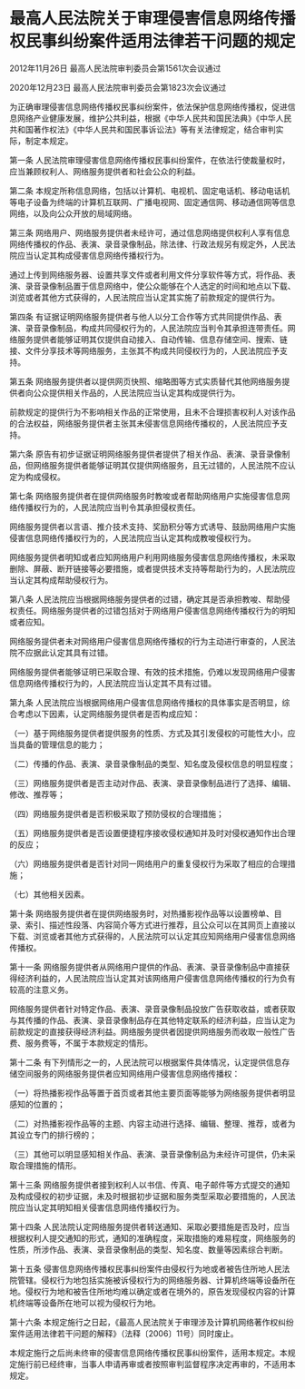 # 最高人民法院关于审理侵害信息网络传播权民事纠纷案件适用法律若干问题的规定

2012年11月26日 最高人民法院审判委员会第1561次会议通过

2020年12月23日 最高人民法院审判委员会第1823次会议通过

<!-- INFO END -->

为正确审理侵害信息网络传播权民事纠纷案件，依法保护信息网络传播权，促进信息网络产业健康发展，维护公共利益，根据《中华人民共和国民法典》《中华人民共和国著作权法》《中华人民共和国民事诉讼法》等有关法律规定，结合审判实际，制定本规定。

第一条 人民法院审理侵害信息网络传播权民事纠纷案件，在依法行使裁量权时，应当兼顾权利人、网络服务提供者和社会公众的利益。

第二条 本规定所称信息网络，包括以计算机、电视机、固定电话机、移动电话机等电子设备为终端的计算机互联网、广播电视网、固定通信网、移动通信网等信息网络，以及向公众开放的局域网络。

第三条 网络用户、网络服务提供者未经许可，通过信息网络提供权利人享有信息网络传播权的作品、表演、录音录像制品，除法律、行政法规另有规定外，人民法院应当认定其构成侵害信息网络传播权行为。

通过上传到网络服务器、设置共享文件或者利用文件分享软件等方式，将作品、表演、录音录像制品置于信息网络中，使公众能够在个人选定的时间和地点以下载、浏览或者其他方式获得的，人民法院应当认定其实施了前款规定的提供行为。

第四条 有证据证明网络服务提供者与他人以分工合作等方式共同提供作品、表演、录音录像制品，构成共同侵权行为的，人民法院应当判令其承担连带责任。网络服务提供者能够证明其仅提供自动接入、自动传输、信息存储空间、搜索、链接、文件分享技术等网络服务，主张其不构成共同侵权行为的，人民法院应予支持。

第五条 网络服务提供者以提供网页快照、缩略图等方式实质替代其他网络服务提供者向公众提供相关作品的，人民法院应当认定其构成提供行为。

前款规定的提供行为不影响相关作品的正常使用，且未不合理损害权利人对该作品的合法权益，网络服务提供者主张其未侵害信息网络传播权的，人民法院应予支持。

第六条 原告有初步证据证明网络服务提供者提供了相关作品、表演、录音录像制品，但网络服务提供者能够证明其仅提供网络服务，且无过错的，人民法院不应认定为构成侵权。

第七条 网络服务提供者在提供网络服务时教唆或者帮助网络用户实施侵害信息网络传播权行为的，人民法院应当判令其承担侵权责任。

网络服务提供者以言语、推介技术支持、奖励积分等方式诱导、鼓励网络用户实施侵害信息网络传播权行为的，人民法院应当认定其构成教唆侵权行为。

网络服务提供者明知或者应知网络用户利用网络服务侵害信息网络传播权，未采取删除、屏蔽、断开链接等必要措施，或者提供技术支持等帮助行为的，人民法院应当认定其构成帮助侵权行为。

第八条 人民法院应当根据网络服务提供者的过错，确定其是否承担教唆、帮助侵权责任。网络服务提供者的过错包括对于网络用户侵害信息网络传播权行为的明知或者应知。

网络服务提供者未对网络用户侵害信息网络传播权的行为主动进行审查的，人民法院不应据此认定其具有过错。

网络服务提供者能够证明已采取合理、有效的技术措施，仍难以发现网络用户侵害信息网络传播权行为的，人民法院应当认定其不具有过错。

第九条 人民法院应当根据网络用户侵害信息网络传播权的具体事实是否明显，综合考虑以下因素，认定网络服务提供者是否构成应知：

（一）基于网络服务提供者提供服务的性质、方式及其引发侵权的可能性大小，应当具备的管理信息的能力；

（二）传播的作品、表演、录音录像制品的类型、知名度及侵权信息的明显程度；

（三）网络服务提供者是否主动对作品、表演、录音录像制品进行了选择、编辑、修改、推荐等；

（四）网络服务提供者是否积极采取了预防侵权的合理措施；

（五）网络服务提供者是否设置便捷程序接收侵权通知并及时对侵权通知作出合理的反应；

（六）网络服务提供者是否针对同一网络用户的重复侵权行为采取了相应的合理措施；

（七）其他相关因素。

第十条 网络服务提供者在提供网络服务时，对热播影视作品等以设置榜单、目录、索引、描述性段落、内容简介等方式进行推荐，且公众可以在其网页上直接以下载、浏览或者其他方式获得的，人民法院可以认定其应知网络用户侵害信息网络传播权。

第十一条 网络服务提供者从网络用户提供的作品、表演、录音录像制品中直接获得经济利益的，人民法院应当认定其对该网络用户侵害信息网络传播权的行为负有较高的注意义务。

网络服务提供者针对特定作品、表演、录音录像制品投放广告获取收益，或者获取与其传播的作品、表演、录音录像制品存在其他特定联系的经济利益，应当认定为前款规定的直接获得经济利益。网络服务提供者因提供网络服务而收取一般性广告费、服务费等，不属于本款规定的情形。

第十二条 有下列情形之一的，人民法院可以根据案件具体情况，认定提供信息存储空间服务的网络服务提供者应知网络用户侵害信息网络传播权：

（一）将热播影视作品等置于首页或者其他主要页面等能够为网络服务提供者明显感知的位置的；

（二）对热播影视作品等的主题、内容主动进行选择、编辑、整理、推荐，或者为其设立专门的排行榜的；

（三）其他可以明显感知相关作品、表演、录音录像制品为未经许可提供，仍未采取合理措施的情形。

第十三条 网络服务提供者接到权利人以书信、传真、电子邮件等方式提交的通知及构成侵权的初步证据，未及时根据初步证据和服务类型采取必要措施的，人民法院应当认定其明知相关侵害信息网络传播权行为。

第十四条 人民法院认定网络服务提供者转送通知、采取必要措施是否及时，应当根据权利人提交通知的形式，通知的准确程度，采取措施的难易程度，网络服务的性质，所涉作品、表演、录音录像制品的类型、知名度、数量等因素综合判断。

第十五条 侵害信息网络传播权民事纠纷案件由侵权行为地或者被告住所地人民法院管辖。侵权行为地包括实施被诉侵权行为的网络服务器、计算机终端等设备所在地。侵权行为地和被告住所地均难以确定或者在境外的，原告发现侵权内容的计算机终端等设备所在地可以视为侵权行为地。

第十六条 本规定施行之日起，《最高人民法院关于审理涉及计算机网络著作权纠纷案件适用法律若干问题的解释》（法释〔2006〕11号）同时废止。

本规定施行之后尚未终审的侵害信息网络传播权民事纠纷案件，适用本规定。本规定施行前已经终审，当事人申请再审或者按照审判监督程序决定再审的，不适用本规定。